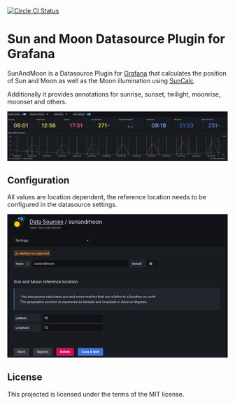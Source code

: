 [![Circle CI Status](https://circleci.com/gh/fetzerch/grafana-sunandmoon-datasource.svg?style=shield&circle-token=2e270ffe5a00a9187d96ab5f27e44a143ada2cce)](https://circleci.com/gh/fetzerch/grafana-sunandmoon-datasource)

# Sun and Moon Datasource Plugin for Grafana

SunAndMoon is a Datasource Plugin for [Grafana](https://grafana.org) that
calculates the position of Sun and Moon as well as the Moon illumination using
[SunCalc](https://github.com/mourner/suncalc).

Additionally it provides annotations for sunrise, sunset, twilight,
moonrise, moonset and others.

![SunAndMoon](https://raw.githubusercontent.com/fetzerch/grafana-sunandmoon-datasource/master/src/img/screenshot.png)

## Configuration

All values are location dependent, the reference location needs to be
configured in the datasource settings.

![SunAndMoon Configuration](https://raw.githubusercontent.com/fetzerch/grafana-sunandmoon-datasource/master/src/img/configuration.png)

## License

This projected is licensed under the terms of the MIT license.
